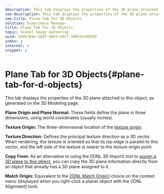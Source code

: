 ```yaml
---
description: This tab displays the properties of the 3D plane attached to this object, as generated on the 3D Modeling page.
seo-description: This tab displays the properties of the 3D plane attached to this object, as generated on the 3D Modeling page.
seo-title: Plane Tab for 3D Objects
solution: Experience Manager
title: Plane Tab for 3D Objects
topic: Scene7 Image Authoring
uuid: b3de78ae-1bdf-46b3-b0cf-36853a390355
index: y
internal: n
snippet: y
---
```


# Plane Tab for 3D Objects{#plane-tab-for-d-objects}

This tab displays the properties of the 3D plane attached to this object, as generated on the 3D Modeling page.

 **Plane Origin and Plane Normal:** These fields define the plane in three dimensions, using world coordinates (usually inches).

**Texture Origin:** The three-dimensional location of the [texture origin](../../../c-vat-obj-pg/c-vat-abt-obj-prop/c-vat-3d-obj-prop/c-vat-3d-flow-obj-prop/c-vat-text-tab-obj.md#concept-81d47c5bdaf64427a222acfee3e6d557).

**Texture Direction:** Defines the principal texture direction as a 3D vector. When rendering, the texture is oriented so that its top edge is parallel to this vector, and the left side of the texture is nearer to the texture origin point.

**Copy From:** As an alternative to using the [!DNL 3D Import] tool to [assign a 3D plane to this object](../../../c-vat-obj-pg/c-vat-abt-obj-pg/t-vat-assign-obj.md#task-e8ad247824b24fb0b05e115df24c45b6), you can copy the 3D plane information directly from an object that already has a 3D plane assigned to it.

**Match Origin:** Equivalent to the [ [!DNL Match Origin]](../../../c-vat-flow-pg/c-vat-test-flow-work/t-vat-match-text.md#task-568d59da3f7e48838669b17fe96fbed0) choice on the context menu (displayed when you right-click a planar object with the [!DNL Alignment] tool). 

